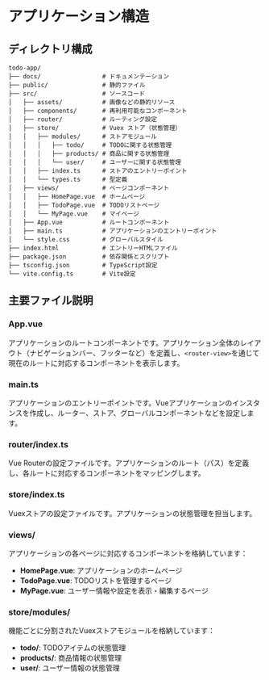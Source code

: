 # アプリケーション構造

## ディレクトリ構成

```
todo-app/
├── docs/                 # ドキュメンテーション
├── public/               # 静的ファイル
├── src/                  # ソースコード
│   ├── assets/           # 画像などの静的リソース
│   ├── components/       # 再利用可能なコンポーネント
│   ├── router/           # ルーティング設定
│   ├── store/            # Vuex ストア（状態管理）
│   │   ├── modules/      # ストアモジュール
│   │   │   ├── todo/     # TODOに関する状態管理
│   │   │   ├── products/ # 商品に関する状態管理
│   │   │   └── user/     # ユーザーに関する状態管理
│   │   ├── index.ts      # ストアのエントリーポイント
│   │   └── types.ts      # 型定義
│   ├── views/            # ページコンポーネント
│   │   ├── HomePage.vue  # ホームページ
│   │   ├── TodoPage.vue  # TODOリストページ
│   │   └── MyPage.vue    # マイページ
│   ├── App.vue           # ルートコンポーネント
│   ├── main.ts           # アプリケーションのエントリーポイント
│   └── style.css         # グローバルスタイル
├── index.html            # エントリーHTMLファイル
├── package.json          # 依存関係とスクリプト
├── tsconfig.json         # TypeScript設定
└── vite.config.ts        # Vite設定
```

## 主要ファイル説明

### App.vue
アプリケーションのルートコンポーネントです。アプリケーション全体のレイアウト（ナビゲーションバー、フッターなど）を定義し、`<router-view>`を通じて現在のルートに対応するコンポーネントを表示します。

### main.ts
アプリケーションのエントリーポイントです。Vueアプリケーションのインスタンスを作成し、ルーター、ストア、グローバルコンポーネントなどを設定します。

### router/index.ts
Vue Routerの設定ファイルです。アプリケーションのルート（パス）を定義し、各ルートに対応するコンポーネントをマッピングします。

### store/index.ts
Vuexストアの設定ファイルです。アプリケーションの状態管理を担当します。

### views/
アプリケーションの各ページに対応するコンポーネントを格納しています：
- **HomePage.vue**: アプリケーションのホームページ
- **TodoPage.vue**: TODOリストを管理するページ
- **MyPage.vue**: ユーザー情報や設定を表示・編集するページ

### store/modules/
機能ごとに分割されたVuexストアモジュールを格納しています：
- **todo/**: TODOアイテムの状態管理
- **products/**: 商品情報の状態管理
- **user/**: ユーザー情報の状態管理 